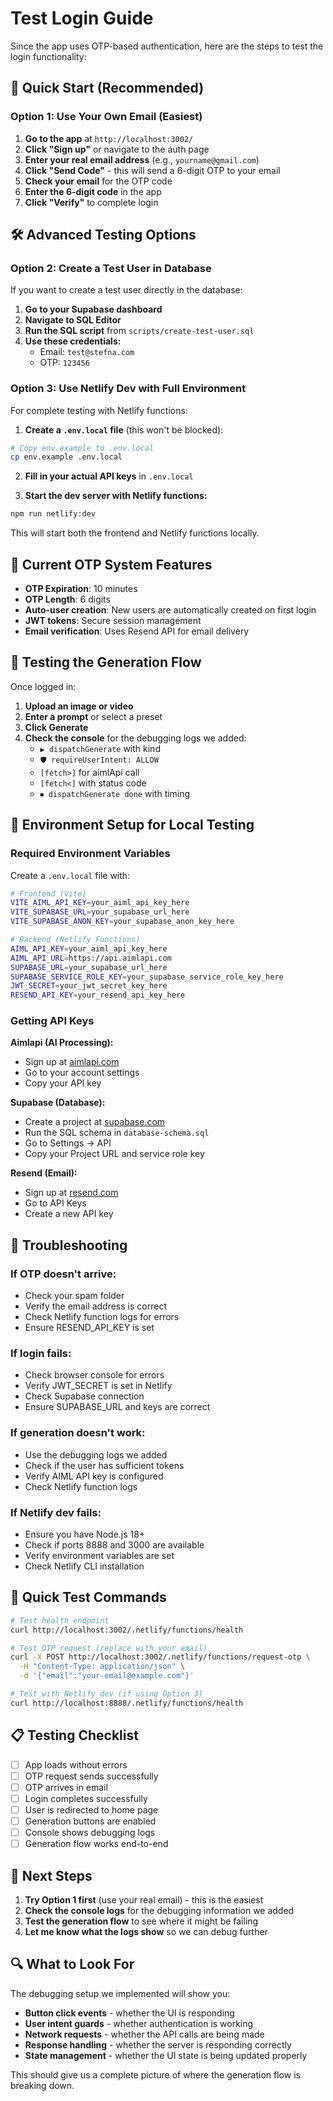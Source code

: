 # Test Login Guide

Since the app uses OTP-based authentication, here are the steps to test the login functionality:

## 🚀 **Quick Start (Recommended)**

### Option 1: Use Your Own Email (Easiest)
1. **Go to the app** at `http://localhost:3002/`
2. **Click "Sign up"** or navigate to the auth page
3. **Enter your real email address** (e.g., `yourname@gmail.com`)
4. **Click "Send Code"** - this will send a 6-digit OTP to your email
5. **Check your email** for the OTP code
6. **Enter the 6-digit code** in the app
7. **Click "Verify"** to complete login

## 🛠️ **Advanced Testing Options**

### Option 2: Create a Test User in Database
If you want to create a test user directly in the database:

1. **Go to your Supabase dashboard**
2. **Navigate to SQL Editor**
3. **Run the SQL script** from `scripts/create-test-user.sql`
4. **Use these credentials:**
   - Email: `test@stefna.com`
   - OTP: `123456`

### Option 3: Use Netlify Dev with Full Environment
For complete testing with Netlify functions:

1. **Create a `.env.local` file** (this won't be blocked):
```bash
# Copy env.example to .env.local
cp env.example .env.local
```

2. **Fill in your actual API keys** in `.env.local`

3. **Start the dev server with Netlify functions:**
```bash
npm run netlify:dev
```

This will start both the frontend and Netlify functions locally.

## 📧 **Current OTP System Features**

- **OTP Expiration**: 10 minutes
- **OTP Length**: 6 digits
- **Auto-user creation**: New users are automatically created on first login
- **JWT tokens**: Secure session management
- **Email verification**: Uses Resend API for email delivery

## 🧪 **Testing the Generation Flow**

Once logged in:

1. **Upload an image or video**
2. **Enter a prompt** or select a preset
3. **Click Generate**
4. **Check the console** for the debugging logs we added:
   - `▶ dispatchGenerate` with kind
   - `🛡️ requireUserIntent: ALLOW`
   - `[fetch>]` for aimlApi call
   - `[fetch<]` with status code
   - `⏹ dispatchGenerate done` with timing

## 🔧 **Environment Setup for Local Testing**

### Required Environment Variables
Create a `.env.local` file with:

```bash
# Frontend (Vite)
VITE_AIML_API_KEY=your_aiml_api_key_here
VITE_SUPABASE_URL=your_supabase_url_here
VITE_SUPABASE_ANON_KEY=your_supabase_anon_key_here

# Backend (Netlify Functions)
AIML_API_KEY=your_aiml_api_key_here
AIML_API_URL=https://api.aimlapi.com
SUPABASE_URL=your_supabase_url_here
SUPABASE_SERVICE_ROLE_KEY=your_supabase_service_role_key_here
JWT_SECRET=your_jwt_secret_key_here
RESEND_API_KEY=your_resend_api_key_here
```

### Getting API Keys

**Aimlapi (AI Processing):**
- Sign up at [aimlapi.com](https://aimlapi.com)
- Go to your account settings
- Copy your API key

**Supabase (Database):**
- Create a project at [supabase.com](https://supabase.com)
- Run the SQL schema in `database-schema.sql`
- Go to Settings → API
- Copy your Project URL and service role key

**Resend (Email):**
- Sign up at [resend.com](https://resend.com)
- Go to API Keys
- Create a new API key

## 🚨 **Troubleshooting**

### If OTP doesn't arrive:
- Check your spam folder
- Verify the email address is correct
- Check Netlify function logs for errors
- Ensure RESEND_API_KEY is set

### If login fails:
- Check browser console for errors
- Verify JWT_SECRET is set in Netlify
- Check Supabase connection
- Ensure SUPABASE_URL and keys are correct

### If generation doesn't work:
- Use the debugging logs we added
- Check if the user has sufficient tokens
- Verify AIML API key is configured
- Check Netlify function logs

### If Netlify dev fails:
- Ensure you have Node.js 18+
- Check if ports 8888 and 3000 are available
- Verify environment variables are set
- Check Netlify CLI installation

## 🧪 **Quick Test Commands**

```bash
# Test health endpoint
curl http://localhost:3002/.netlify/functions/health

# Test OTP request (replace with your email)
curl -X POST http://localhost:3002/.netlify/functions/request-otp \
  -H "Content-Type: application/json" \
  -d '{"email":"your-email@example.com"}'

# Test with Netlify dev (if using Option 3)
curl http://localhost:8888/.netlify/functions/health
```

## 📋 **Testing Checklist**

- [ ] App loads without errors
- [ ] OTP request sends successfully
- [ ] OTP arrives in email
- [ ] Login completes successfully
- [ ] User is redirected to home page
- [ ] Generation buttons are enabled
- [ ] Console shows debugging logs
- [ ] Generation flow works end-to-end

## 🎯 **Next Steps**

1. **Try Option 1 first** (use your real email) - this is the easiest
2. **Check the console logs** for the debugging information we added
3. **Test the generation flow** to see where it might be failing
4. **Let me know what the logs show** so we can debug further

## 🔍 **What to Look For**

The debugging setup we implemented will show you:
- **Button click events** - whether the UI is responding
- **User intent guards** - whether authentication is working
- **Network requests** - whether the API calls are being made
- **Response handling** - whether the server is responding correctly
- **State management** - whether the UI state is being updated properly

This should give us a complete picture of where the generation flow is breaking down.
